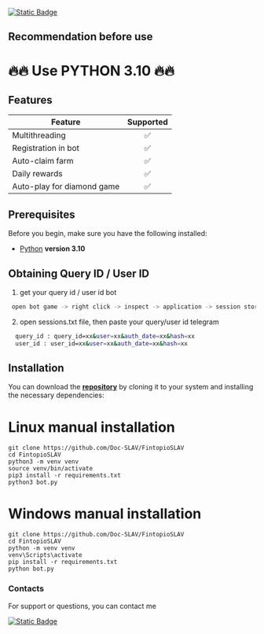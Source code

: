[![Static Badge](https://img.shields.io/badge/Telegram-Bot%20Link-Link?style=for-the-badge&logo=Telegram&logoColor=white&logoSize=auto&color=blue)](https://t.me/fintopio/wallet?startapp=reflink-reflink_dr6rbXM5Cz5iM9d7-)

## Recommendation before use

# 🔥🔥 Use PYTHON 3.10 🔥🔥

## Features  
| Feature                                                   | Supported |
|-----------------------------------------------------------|:---------:|
| Multithreading                                            |     ✅     |
| Registration in bot                                       |     ✅     |
| Auto-claim farm                                           |     ✅     |
| Daily rewards                                             |     ✅     |
| Auto-play for diamond game                                |     ✅     |


## Prerequisites
Before you begin, make sure you have the following installed:
- [Python](https://www.python.org/downloads/) **version 3.10**

## Obtaining Query ID / User ID
1. get your query id / user id bot
 ```bash
  open bot game -> right click -> inspect -> application -> session storage -> tgwebapp -> query_id / user_id
```

2. open sessions.txt file, then paste your query/user id telegram

```bash
  query_id : query_id=xx&user=xx&auth_date=xx&hash=xx
  user_id : user_id=xx&user=xx&auth_date=xx&hash=xx
```

## Installation
You can download the [**repository**](https://github.com/Doc-SLAV/FintopioSLAV/archive/refs/heads/main.zip) by cloning it to your system and installing the necessary dependencies:

# Linux manual installation
```shell
git clone https://github.com/Doc-SLAV/FintopioSLAV
cd FintopioSLAV
python3 -m venv venv
source venv/bin/activate
pip3 install -r requirements.txt
python3 bot.py
```


# Windows manual installation
```shell
git clone https://github.com/Doc-SLAV/FintopioSLAV
cd FintopioSLAV
python -m venv venv
venv\Scripts\activate
pip install -r requirements.txt
python bot.py
```


### Contacts

For support or questions, you can contact me

[![Static Badge](https://img.shields.io/badge/Telegram-Channel-Link?style=for-the-badge&logo=Telegram&logoColor=white&logoSize=auto&color=blue)](https://t.me/zxcvbnmasdfghjklqwertyuiop_12345)

